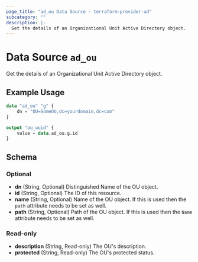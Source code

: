 ```yaml
---
page_title: "ad_ou Data Source - terraform-provider-ad"
subcategory: ""
description: |-
  Get the details of an Organizational Unit Active Directory object.
---
```


# Data Source `ad_ou`

Get the details of an Organizational Unit Active Directory object.

## Example Usage

```terraform
data "ad_ou" "g" {
    dn = "OU=SomeOU,dc=yourdomain,dc=com"
}

output "ou_uuid" {
    value = data.ad_ou.g.id
}
```

## Schema

### Optional

- **dn** (String, Optional) Distinguished Name of the OU object.
- **id** (String, Optional) The ID of this resource.
- **name** (String, Optional) Name of the OU object. If this is used then the `path` attribute needs to be set as well.
- **path** (String, Optional) Path of the OU object. If this is used then the `Name` attribute needs to be set as well.

### Read-only

- **description** (String, Read-only) The OU's description.
- **protected** (String, Read-only) The OU's protected status.


